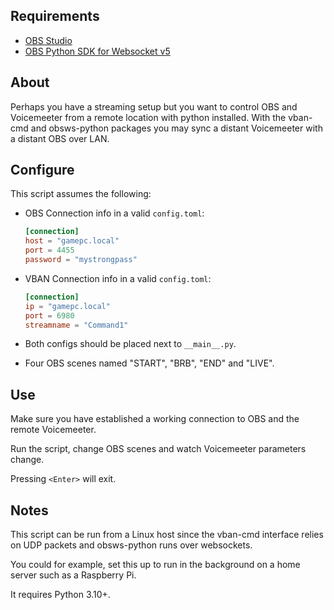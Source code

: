 ## Requirements

-   [OBS Studio](https://obsproject.com/)
-   [OBS Python SDK for Websocket v5](https://github.com/aatikturk/obsws-python)

## About

Perhaps you have a streaming setup but you want to control OBS and Voicemeeter from a remote location with python installed.
With the vban-cmd and obsws-python packages you may sync a distant Voicemeeter with a distant OBS over LAN.

## Configure

This script assumes the following:

-   OBS Connection info in a valid `config.toml`:

    ```toml
    [connection]
    host = "gamepc.local"
    port = 4455
    password = "mystrongpass"
    ```

-   VBAN Connection info in a valid `config.toml`:

    ```toml
    [connection]
    ip = "gamepc.local"
    port = 6980
    streamname = "Command1"
    ```

-   Both configs should be placed next to `__main__.py`.

-   Four OBS scenes named "START", "BRB", "END" and "LIVE".

## Use

Make sure you have established a working connection to OBS and the remote Voicemeeter.

Run the script, change OBS scenes and watch Voicemeeter parameters change.

Pressing `<Enter>` will exit.

## Notes

This script can be run from a Linux host since the vban-cmd interface relies on UDP packets and obsws-python runs over websockets.

You could for example, set this up to run in the background on a home server such as a Raspberry Pi.

It requires Python 3.10+.
